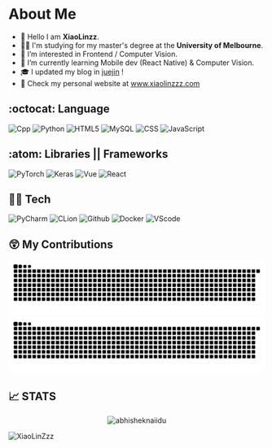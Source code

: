 
# About Me

- 👊 Hello I am **XiaoLinzz**.
- 👨‍🎓 I'm studying for my master's degree at the **University of Melbourne**.
- 👀 I’m interested in Frontend / Computer Vision. 
- 🌱 I’m currently learning Mobile dev (React Native) & Computer Vision.
- 🎓 I updated my blog in [juejin](https://juejin.cn/user/4161024751310920) !  
- 📃 Check my personal website at www.xiaolinzzz.com

  
## :octocat: Language
  ![Cpp](https://img.shields.io/static/v1?label=Cpp&message=Cpp11&color=F7DF1E&style=for-the-badge&logo=C)
  ![Python](https://img.shields.io/static/v1?label=Python&message=3.8&color=007396&style=for-the-badge&logo=Python)
  ![HTML5](https://img.shields.io/static/v1?label=HTML5&message=HTML5&color=800080&style=for-the-badge&logo=HTML5)
  ![MySQL](https://img.shields.io/static/v1?label=MySQL&message=MySQL&color=9F2B68&style=for-the-badge&logo=MySQL)
  ![CSS](https://img.shields.io/static/v1?label=CSS&message=v2.1&color=0045FD&style=for-the-badge&logo=CSS) 
  ![JavaScript](https://img.shields.io/static/v1?label=JS&message=ES6&color=FDF900&style=for-the-badge&logo=JavaScript) 


## :atom: Libraries || Frameworks
  ![PyTorch](https://img.shields.io/static/v1?label=PyTorch&message=1.11.0&color=FF0000&style=for-the-badge&logo=PyTorch)
  ![Keras](https://img.shields.io/static/v1?label=Keras&message=2.9.0&color=007396&style=for-the-badge&logo=Keras)
  ![Vue](https://img.shields.io/static/v1?label=Vue&message=Vue2.x&color=239120&style=for-the-badge&logo=Vue)
  ![React](https://img.shields.io/static/v1?label=React&message=v18.0&color=137480&style=for-the-badge&logo=React) 
  

## 👨‍💻 Tech  

![PyCharm](https://img.shields.io/static/v1?label=PyCharm&message=2022.2&style=for-the-badge&color=6BFF33&logo=PyCharm)
![CLion](https://img.shields.io/static/v1?label=CLion&message=2022.1&style=for-the-badge&color=33FFDD&logo=CLion)
![Github](https://img.shields.io/static/v1?label=GitHub&message=XiaoLinzzz&color=E991B6&style=for-the-badge&logo=github)
![Docker](https://img.shields.io/static/v1?label=Docker&message=🐳&color=4285F4&style=for-the-badge&logo=docker)
![VScode](https://img.shields.io/static/v1?label=VScode&message=v1.72&color=3374FF&style=for-the-badge&logo=Visual-Studio-Code)
<!-- ![IntelliJ](https://img.shields.io/static/v1?label=IntelliJ&message=2022.1&style=for-the-badge&color=FF3933&logo=intellij-idea) -->

## 😲 My Contributions

[//]: # (![starts]&#40;https://github.com/XiaoLinZzz/XiaoLinzzz/blob/b29d2a5256e8f3818e1ba5eef41222c1f719c484/github-contribution-grid-snake.svg&#41;)
<img alt="Snake animation" src="https://github.com/Xiaolinzzz/Xiaolinzzz/blob/output/github-contribution-grid-snake.svg#gh-light-mode-only"/>
<img alt="Snake animation" src="https://github.com/Xiaolinzzz/Xiaolinzzz/blob/output/github-contribution-grid-snake-dark.svg#gh-dark-mode-only"/>



## 📈 STATS
  <p align="center"> <img src="https://github-readme-stats.vercel.app/api?username=XiaoLinZzz&show_icons=true&theme=dark" alt="abhisheknaiidu" /></p>



  
<img src="https://komarev.com/ghpvc/?username=XiaoLinZzz&label=Profile%20views&color=0e75b6&style=flat" alt="XiaoLinZzz" />     
  
<!---
XiaoLinzzz/XiaoLinzzz is a ✨ special ✨ repository because its `README.md` (this file) appears on your GitHub profile.
You can click the Preview link to take a look at your changes.
--->
